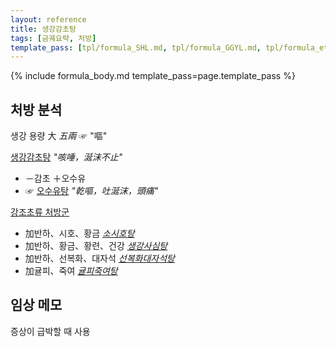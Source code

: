 ```yaml
---
layout: reference
title: 생강감초탕
tags: [금궤요략, 처방]
template_pass: [tpl/formula_SHL.md, tpl/formula_GGYL.md, tpl/formula_etc.md]
---
```


{% include formula_body.md template_pass=page.template_pass %}

## 처방 분석

생강 용량 大 _五兩_ ☞ "嘔"

[생강감초탕]({{site.formulaurl}}/생강감초탕) _"咳唾，涎沫不止"_
* －감초 ＋오수유
* ☞ [오수유탕]({{site.formulaurl}}/오수유탕) _"乾嘔，吐涎沫，頭痛"_

[강조초류 처방군]( {{site.baseurl}}/lecture/2018/03/처방군_강조초류 )
* 加반하、시호、황금 _[소시호탕]({{site.formulaurl}}/소시호탕)_
* 加반하、황금、황련、건강 _[생강사심탕]({{site.formulaurl}}/생강사심탕)_
* 加반하、선복화、대자석 _[선복화대자석탕]({{site.formulaurl}}/선복화대자석탕)_
* 加귤피、죽여 _[귤피죽여탕]({{site.formulaurl}}/귤피죽여탕)_


## 임상 메모

증상이 급박할 때 사용
